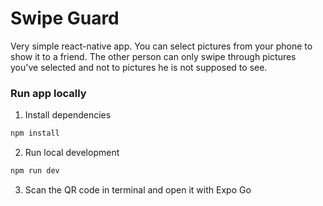 # Swipe Guard

Very simple react-native app.
You can select pictures from your phone to show it to a friend.
The other person can only swipe through pictures you've selected and not to pictures he is not supposed to see.

### Run app locally

1. Install dependencies

```sh
npm install
```

2. Run local development

```sh
npm run dev
```

3. Scan the QR code in terminal and open it with Expo Go
